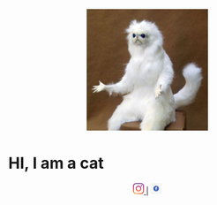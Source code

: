 
 <div style="text-align:center"> <a href="https://www.youtube.com/watch?v=oHg5SJYRHA0" rel="roll"> <img src="catroomguardian.JPG" alt="drawing" width="220" height="220"/></a></div>
 
  # HI, I am a cat
  
 <div style="text-align:center">
<a href="https://www.youtube.com/watch?v=oHg5SJYRHA0" rel="b"> <img src="insta_index.jpg" alt="drawing" width="20" height="20"/> </a> | <a href="https://www.youtube.com/watch?v=oHg5SJYRHA0" rel="a"> <img src="fb_index.png" alt="drawing" width="20" height="20"/> </a> 
</div>
